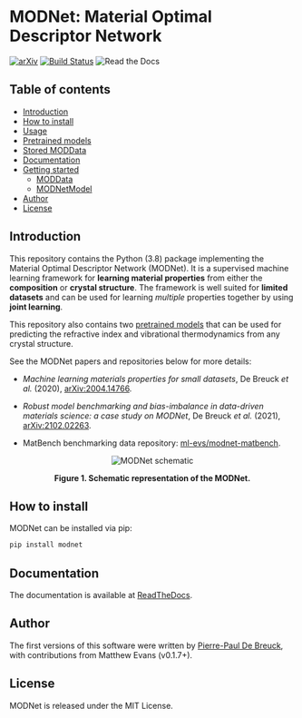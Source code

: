 # MODNet: Material Optimal Descriptor Network

[![arXiv](https://img.shields.io/badge/arXiv-2004.14766-brightgreen)](https://arxiv.org/abs/2004.14766) [![Build Status](https://img.shields.io/github/workflow/status/ppdebreuck/modnet/Run%20tests?logo=github)](https://github.com/ppdebreuck/modnet/actions?query=branch%3Amaster+) ![Read the Docs](https://img.shields.io/readthedocs/modnet)

## Table of contents
- [Introduction](#introduction)
- [How to install](#install)
- [Usage](#usage)
- [Pretrained models](#pretrained)
- [Stored MODData](#stored-moddata)
- [Documentation](#documentation)
- [Getting started](#getting-started)
  - [MODData](#moddata)
  - [MODNetModel](#modnetmodel)
- [Author](#author)
- [License](#license)




<a name="introduction"></a>
## Introduction
This repository contains the Python (3.8) package implementing the Material Optimal Descriptor Network (MODNet).
It is a supervised machine learning framework for **learning material properties** from
either the **composition** or  **crystal structure**. The framework is well suited for **limited datasets**
and can be used for learning *multiple* properties together by using **joint learning**.

This repository also contains two [pretrained models](#pretrained) that can be used for predicting
the refractive index and vibrational thermodynamics from any crystal structure.

See the MODNet papers and repositories below for more details:

- _Machine learning materials properties for small datasets_, De Breuck *et al.* (2020), [arXiv:2004.14766](https://arxiv.org/abs/2004.14766).

- _Robust model benchmarking and bias-imbalance in data-driven materials science: a case study on MODNet_, De Breuck *et al.* (2021), [arXiv:2102.02263](https://arxiv.org/abs/2102.02263).

- MatBench benchmarking data repository: [ml-evs/modnet-matbench](https://github.com/ml-evs/modnet-matbench).



<p align='center'>
<img src="img/MODNet_schematic.PNG" alt="MODNet schematic" />
</p>
<div align='center'>
<strong>Figure 1. Schematic representation of the MODNet.</strong>
</div>


<a name="install"></a>
## How to install

MODNet can be installed via pip:

```bash
pip install modnet
```

<a name="documentation"></a>
## Documentation
The documentation is available at [ReadTheDocs](https://modnet.readthedocs.io).

<a name="author"></a>
## Author
The first versions of this software were written by [Pierre-Paul De Breuck](mailto:pierre-paul.debreuck@uclouvain.be), with contributions from Matthew Evans (v0.1.7+).

<a name="License"></a>
## License

MODNet is released under the MIT License.
